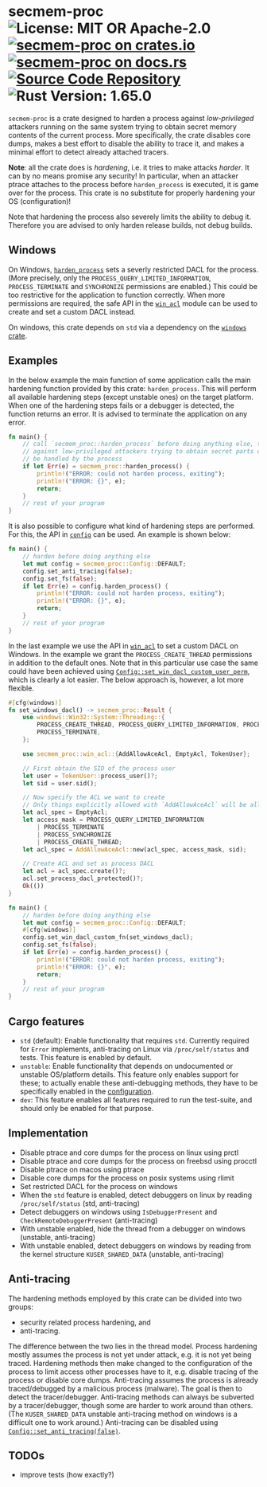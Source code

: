 # secmem-proc ![License: MIT OR Apache-2.0](https://img.shields.io/badge/license-MIT%20OR%20Apache--2.0-blue) [![secmem-proc on crates.io](https://img.shields.io/crates/v/secmem-proc)](https://crates.io/crates/secmem-proc) [![secmem-proc on docs.rs](https://docs.rs/secmem-proc/badge.svg)](https://docs.rs/secmem-proc) [![Source Code Repository](https://img.shields.io/badge/Code-On%20GitHub-blue?logo=GitHub)](https://github.com/niluxv/secmem-proc) ![Rust Version: 1.65.0](https://img.shields.io/badge/rustc-1.65.0-orange.svg)

`secmem-proc` is a crate designed to harden a process against
*low-privileged* attackers running on the same system trying to obtain
secret memory contents of the current process. More specifically, the crate
disables core dumps, makes a best effort to disable the ability to trace it,
and makes a minimal effort to detect already attached tracers.

**Note**: all the crate does is *hardening*, i.e. it tries to make attacks
*harder*. It can by no means promise any security! In particular, when an
attacker ptrace attaches to the process before `harden_process` is
executed, it is game over for the process. This crate is no substitute for
properly hardening your OS (configuration)!

Note that hardening the process also severely limits the ability to debug
it. Therefore you are advised to only harden release builds, not debug
builds.

## Windows

On Windows, [`harden_process`][__link0] sets a severly restricted DACL for the
process. (More precisely, only the `PROCESS_QUERY_LIMITED_INFORMATION`,
`PROCESS_TERMINATE` and `SYNCHRONIZE` permissions are enabled.) This could
be too restrictive for the application to function correctly. When more
permissions are required, the safe API in the [`win_acl`][__link1] module can be used
to create and set a custom DACL instead.

On windows, this crate depends on `std` via a dependency on the [`windows`
crate][__link2].

## Examples

In the below example the main function of some application calls the main
hardening function provided by this crate: `harden_process`. This will
perform all available hardening steps (except unstable ones) on the target
platform. When one of the hardening steps fails or a debugger is detected,
the function returns an error. It is advised to terminate the application on
any error.

```rust
fn main() {
    // call `secmem_proc::harden_process` before doing anything else, to harden the process
    // against low-privileged attackers trying to obtain secret parts of memory which will
    // be handled by the process
    if let Err(e) = secmem_proc::harden_process() {
        println!("ERROR: could not harden process, exiting");
        println!("ERROR: {}", e);
        return;
    }
    // rest of your program
}
```

It is also possible to configure what kind of hardening steps are performed.
For this, the API in [`config`][__link3] can be used. An example is shown below:

```rust
fn main() {
    // harden before doing anything else
    let mut config = secmem_proc::Config::DEFAULT;
    config.set_anti_tracing(false);
    config.set_fs(false);
    if let Err(e) = config.harden_process() {
        println!("ERROR: could not harden process, exiting");
        println!("ERROR: {}", e);
        return;
    }
    // rest of your program
}
```

In the last example we use the API in [`win_acl`][__link4] to set a custom DACL on
Windows. In the example we grant the `PROCESS_CREATE_THREAD` permissions in
addition to the default ones. Note that in this particular use case the same
could have been achieved using [`Config::set_win_dacl_custom_user_perm`][__link5],
which is clearly a lot easier. The below approach is, however, a lot more
flexible.

```rust
#[cfg(windows)]
fn set_windows_dacl() -> secmem_proc::Result {
    use windows::Win32::System::Threading::{
        PROCESS_CREATE_THREAD, PROCESS_QUERY_LIMITED_INFORMATION, PROCESS_SYNCHRONIZE,
        PROCESS_TERMINATE,
    };

    use secmem_proc::win_acl::{AddAllowAceAcl, EmptyAcl, TokenUser};

    // First obtain the SID of the process user
    let user = TokenUser::process_user()?;
    let sid = user.sid();

    // Now specify the ACL we want to create
    // Only things explicitly allowed with `AddAllowAceAcl` will be allowed; noting else
    let acl_spec = EmptyAcl;
    let access_mask = PROCESS_QUERY_LIMITED_INFORMATION
        | PROCESS_TERMINATE
        | PROCESS_SYNCHRONIZE
        | PROCESS_CREATE_THREAD;
    let acl_spec = AddAllowAceAcl::new(acl_spec, access_mask, sid);

    // Create ACL and set as process DACL
    let acl = acl_spec.create()?;
    acl.set_process_dacl_protected()?;
    Ok(())
}

fn main() {
    // harden before doing anything else
    let mut config = secmem_proc::Config::DEFAULT;
    #[cfg(windows)]
    config.set_win_dacl_custom_fn(set_windows_dacl);
    config.set_fs(false);
    if let Err(e) = config.harden_process() {
        println!("ERROR: could not harden process, exiting");
        println!("ERROR: {}", e);
        return;
    }
    // rest of your program
}
```

## Cargo features

* `std` (default): Enable functionality that requires `std`. Currently
  required for `Error` implements, anti-tracing on Linux via
  `/proc/self/status` and tests. This feature is enabled by default.
* `unstable`: Enable functionality that depends on undocumented or unstable
  OS/platform details. This feature only enables support for these; to
  actually enable these anti-debugging methods, they have to be specifically
  enabled in the [configuration][__link6].
* `dev`: This feature enables all features required to run the test-suite,
  and should only be enabled for that purpose.

## Implementation

* Disable ptrace and core dumps for the process on linux using prctl
* Disable ptrace and core dumps for the process on freebsd using procctl
* Disable ptrace on macos using ptrace
* Disable core dumps for the process on posix systems using rlimit
* Set restricted DACL for the process on windows
* When the `std` feature is enabled, detect debuggers on linux by reading
  `/proc/self/status` (std, anti-tracing)
* Detect debuggers on windows using `IsDebuggerPresent` and
  `CheckRemoteDebuggerPresent` (anti-tracing)
* With unstable enabled, hide the thread from a debugger on windows
  (unstable, anti-tracing)
* With unstable enabled, detect debuggers on windows by reading from the
  kernel structure `KUSER_SHARED_DATA` (unstable, anti-tracing)

## Anti-tracing

The hardening methods employed by this crate can be divided into two groups:

* security related process hardening, and
* anti-tracing.

The difference between the two lies in the thread model. Process hardening
mostly assumes the process is not yet under attack, e.g. it is not yet being
traced. Hardening methods then make changed to the configuration of the
process to limit access other processes have to it, e.g. disable tracing of
the process or disable core dumps. Anti-tracing assumes the process is
already traced/debugged by a malicious process (malware). The goal is then
to detect the tracer/debugger. Anti-tracing methods can always be subverted
by a tracer/debugger, though some are harder to work around than others.
(The `KUSER_SHARED_DATA` unstable anti-tracing method on windows is a
difficult one to work around.) Anti-tracing can be disabled using
[`Config::set_anti_tracing(false)`][__link7].

## TODOs

 - improve tests (how exactly?)


 [__cargo_doc2readme_dependencies_info]: ggGkYW0BYXSEG71F3OPwqbpvG9IQ5w6Zri17Gx1ipmWFPJ-eG-CMco2qCPLiYXKEGyPM5-YjoIUtG9KagKma_KLrG10br38MMRBdGwZt0gEtp2GEYWSBg2tzZWNtZW0tcHJvY2UwLjMuNWtzZWNtZW1fcHJvYw
 [__link0]: https://docs.rs/secmem-proc/0.3.5/secmem_proc/?search=harden::harden_process
 [__link1]: https://docs.rs/secmem-proc/0.3.5/secmem_proc/win_acl/index.html
 [__link2]: https://crates.io/crates/windows
 [__link3]: https://docs.rs/secmem-proc/0.3.5/secmem_proc/config/index.html
 [__link4]: https://docs.rs/secmem-proc/0.3.5/secmem_proc/win_acl/index.html
 [__link5]: https://docs.rs/secmem-proc/0.3.5/secmem_proc/?search=config::Config::set_win_dacl_custom_user_perm
 [__link6]: https://docs.rs/secmem-proc/0.3.5/secmem_proc/?search=config::Config
 [__link7]: https://docs.rs/secmem-proc/0.3.5/secmem_proc/?search=config::Config::set_anti_tracing

